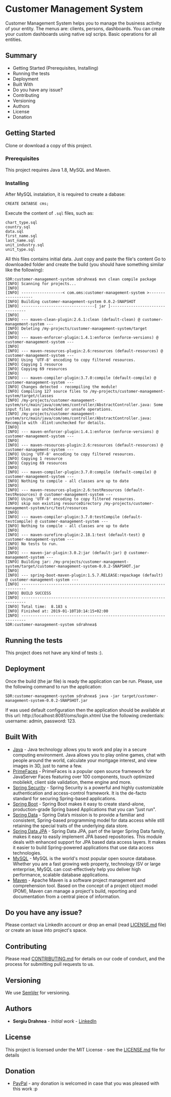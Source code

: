 # Customer Management System

Customer Management System helps you to manage the business activity of your entity. The menus are: clients, persons, dashboards.
You can create your custom dashboards using native sql scrips. Basic operations for all entities. 

## Summary
* Getting Started (Prerequisites, Installing)
* Running the tests
* Deployment
* Built With
* Do you have any issue?
* Contributing
* Versioning
* Authors
* License
* Donation

## Getting Started

Clone or download a copy of this project.

### Prerequisites

This project requires Java 1.8, MySQL and Maven.

### Installing

After MySQL instalation, it is required to create a dabase:

```
CREATE DATABSE cms;
```
Execute the content of `.sql` files, such as: 
```
chart_type.sql
country.sql
data.sql
first_name.sql
last_name.sql
unit_industry.sql
unit_type.sql
```
All this files contains initial data. Just copy and paste the file's content Go to downloaded folder and create the build (you should have something similar like the following):
```
SDR:customer-management-system sdrahnea$ mvn clean compile package
[INFO] Scanning for projects...
[INFO] 
[INFO] ------------------< com.oms:customer-management-system >-------------------
[INFO] Building customer-management-system 0.0.2-SNAPSHOT
[INFO] --------------------------------[ jar ]---------------------------------
[INFO] 
[INFO] --- maven-clean-plugin:2.6.1:clean (default-clean) @ customer-management-system ---
[INFO] Deleting /my-projects/customer-management-system/target
[INFO] 
[INFO] --- maven-enforcer-plugin:1.4.1:enforce (enforce-versions) @ customer-management-system ---
[INFO] 
[INFO] --- maven-resources-plugin:2.6:resources (default-resources) @ customer-management-system ---
[INFO] Using 'UTF-8' encoding to copy filtered resources.
[INFO] Copying 1 resource
[INFO] Copying 69 resources
[INFO] 
[INFO] --- maven-compiler-plugin:3.7.0:compile (default-compile) @ customer-management-system ---
[INFO] Changes detected - recompiling the module!
[INFO] Compiling 127 source files to /my-projects/customer-management-system/target/classes
[INFO] /my-projects/customer-management-system/src/main/java/com/oms/controller/AbstractController.java: Some input files use unchecked or unsafe operations.
[INFO] /my-projects/customer-management-system/src/main/java/com/oms/controller/AbstractController.java: Recompile with -Xlint:unchecked for details.
[INFO] 
[INFO] --- maven-enforcer-plugin:1.4.1:enforce (enforce-versions) @ customer-management-system ---
[INFO] 
[INFO] --- maven-resources-plugin:2.6:resources (default-resources) @ customer-management-system ---
[INFO] Using 'UTF-8' encoding to copy filtered resources.
[INFO] Copying 1 resource
[INFO] Copying 69 resources
[INFO] 
[INFO] --- maven-compiler-plugin:3.7.0:compile (default-compile) @ customer-management-system ---
[INFO] Nothing to compile - all classes are up to date
[INFO] 
[INFO] --- maven-resources-plugin:2.6:testResources (default-testResources) @ customer-management-system ---
[INFO] Using 'UTF-8' encoding to copy filtered resources.
[INFO] skip non existing resourceDirectory /my-projects/customer-management-system/src/test/resources
[INFO] 
[INFO] --- maven-compiler-plugin:3.7.0:testCompile (default-testCompile) @ customer-management-system ---
[INFO] Nothing to compile - all classes are up to date
[INFO] 
[INFO] --- maven-surefire-plugin:2.18.1:test (default-test) @ customer-management-system ---
[INFO] No tests to run.
[INFO] 
[INFO] --- maven-jar-plugin:3.0.2:jar (default-jar) @ customer-management-system ---
[INFO] Building jar: /my-projects/customer-management-system/target/customer-management-system-0.0.2-SNAPSHOT.jar
[INFO] 
[INFO] --- spring-boot-maven-plugin:1.5.7.RELEASE:repackage (default) @ customer-management-system ---
[INFO] ------------------------------------------------------------------------
[INFO] BUILD SUCCESS
[INFO] ------------------------------------------------------------------------
[INFO] Total time:  8.183 s
[INFO] Finished at: 2019-01-10T10:14:15+02:00
[INFO] ------------------------------------------------------------------------
SDR:customer-management-system sdrahnea$ 
```

## Running the tests

This project does not have any kind of tests :).

## Deployment

Once the build (the jar file) is ready the application can be run. Please, use the following command to run the application:
```
SDR:customer-management-system sdrahnea$ java -jar target/customer-management-system-0.0.2-SNAPSHOT.jar
```
If was used default configuration then the application should be available at this url: http://localhost:8081/oms/login.xhtml 
Use the following credentials: username: admin, password: 123.

## Built With

* [Java](https://www.java.com/en/download/) - Java technology allows you to work and play in a secure computing environment. Java allows you to play online games, chat with people around the world, calculate your mortgage interest, and view images in 3D, just to name a few.
* [PrimeFaces](https://www.primefaces.org/) - PrimeFaces is a popular open source framework for JavaServer Faces featuring over 100 components, touch optimized mobilekit, client side validation, theme engine and more.
* [Spring Security](https://spring.io/projects/spring-security) - Spring Security is a powerful and highly customizable authentication and access-control framework. It is the de-facto standard for securing Spring-based applications.
* [Spring Boot](https://spring.io/projects/spring-boot) - Spring Boot makes it easy to create stand-alone, production-grade Spring based Applications that you can "just run".
* [Spring Data](https://spring.io/projects/spring-data) - Spring Data’s mission is to provide a familiar and consistent, Spring-based programming model for data access while still retaining the special traits of the underlying data store.
* [Spring Data JPA](https://spring.io/projects/spring-data-jpa) - Spring Data JPA, part of the larger Spring Data family, makes it easy to easily implement JPA based repositories. This module deals with enhanced support for JPA based data access layers. It makes it easier to build Spring-powered applications that use data access technologies.
* [MySQL](https://www.mysql.com/) - MySQL is the world's most popular open source database. Whether you are a fast growing web property, technology ISV or large enterprise, MySQL can cost-effectively help you deliver high performance, scalable database applications.
* [Maven](https://maven.apache.org/) - Apache Maven is a software project management and comprehension tool. Based on the concept of a project object model (POM), Maven can manage a project's build, reporting and documentation from a central piece of information. 

## Do you have any issue?

Please contact via LinkedIn account or drop an email (read [LICENSE.md](LICENSE.md) file) or create an issue into project's space.

## Contributing

Please read [CONTRIBUTING.md](CONTRIBUTING.md) for details on our code of conduct, and the process for submitting pull requests to us.

## Versioning

We use [SemVer](http://semver.org/) for versioning.

## Authors

* **Sergiu Drahnea** - *Initial work* - [LinkedIn](https://www.linkedin.com/in/sergiu-drahnea-563745123)

## License

This project is licensed under the MIT License - see the [LICENSE.md](LICENSE.md) file for details

## Donation
* [PayPal](https://www.paypal.me/sdrahnea) - any donation is welcomed in case that you was pleased with this work :p

